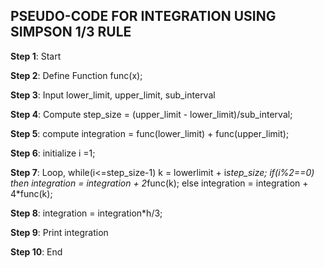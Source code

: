 ## PSEUDO-CODE FOR INTEGRATION USING SIMPSON 1/3 RULE

**Step 1**: Start

**Step 2**: Define Function func(x);

**Step 3**: Input lower_limit, upper_limit, sub_interval

**Step 4**: Compute step_size = (upper_limit - lower_limit)/sub_interval;

**Step 5**: compute integration = func(lower_limit) + func(upper_limit);

**Step 6**: initialize i =1;

**Step 7**: Loop, while(i<=step_size-1)
         k = lowerlimit + i*step_size;
         if(i%2==0) then integration = integration + 2*func(k);
         else integration = integration + 4*func(k);

**Step 8**: integration = integration*h/3;

**Step 9**: Print integration

**Step 10**: End